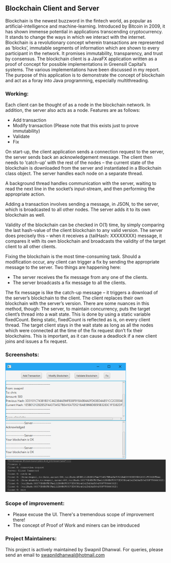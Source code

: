 ## Blockchain Client and Server

Blockchain is the newest buzzword in the fintech world, as popular as artificial-intelligence and machine-learning. Introduced by Bitcoin in 2009, it has shown immense potential in applications transcending cryptocurrency. It stands to change the ways in which we interact with the internet.  Blockchain is a revolutionary concept wherein transactions are represented as ‘blocks’, immutable segments of information which are shown to every participant in the network. It promises immutability, transparency, and trust by consensus.
The blockchain client is a JavaFX application written as a proof of concept for possible implementations in Greensill Capital’s systems. The various implementations have been discussed in my report. The purpose of this application is to demonstrate the concept of blockchain and act as a foray into Java programming, especially multithreading. 

### Working: 

Each client can be thought of as a node in the blockchain network. In addition, the server also acts as a node. Features are as follows:
 
 - 	Add transaction
 - 	Modify transaction (Please note that this exists just to prove immutability)
 - 	Validate 
 - 	Fix
 
On start-up, the client application sends a connection request to the server, the server sends back an acknowledgement message. The client then needs to ‘catch-up’ with the rest of the nodes – the current state of the blockchain is downloaded from the server and instantiated in a Blockchain class object. The server handles each node on a separate thread.

A background thread handles communication with the server, waiting to read the next line in the socket’s input-stream, and then performing the appropriate action.

Adding a transaction involves sending a message, in JSON, to the server, which is broadcasted to all other nodes. The server adds it to its own blockchain as well. 

Validity of the blockchain can be checked in O(1) time, by simply comparing the last hash-value of the client blockchain to any valid version. The server does precisely this – when it receives a {tailHash: XXXXXXXX} message, it compares it with its own blockchain and broadcasts the validity of the target client to all other clients.

Fixing the blockchain is the most time-consuming task. Should a modification occur, any client can trigger a fix by sending the appropriate message to the server. Two things are happening here:

 - 	The server receives the fix message from any one of the clients.
 -	 The server broadcasts a fix message to all the clients. 
 
The fix message is like the catch-up message – it triggers a download of the server’s blockchain to the client. The client replaces their own blockchain with the server’s version. There are some nuances in this method, though:
The server, to maintain concurrency, puts the target client’s thread into a wait state. This is done by using a static variable fixedCount. Being static, fixedCount is reflected as is, on every client thread. The target client stays in the wait state as long as all the nodes which were connected at the time of the fix request don’t fix their blockchains. This is important, as it can cause a deadlock if a new client joins and issues a fix request. 

### Screenshots:

<img src = "https://github.com/Swapnil52/Blockchain/blob/master/Blockchain%20Client/src/BlockchainClient/screenshot.PNG?raw=true" height = 300>

<img src = "https://github.com/Swapnil52/Blockchain/blob/master/Blockchain%20Server/src/BlockchainServer/screenshot.PNG?raw=true">

### Scope of improvement:

 -  Please excuse the UI. There's a tremendous scope of improvement there!
 -  The concept of Proof of Work and miners can be introduced
 
### Project Maintainers:
This project is actively maintained by Swapnil Dhanwal. For queries, please send an email to swapnildhanwal@hotmail.com

